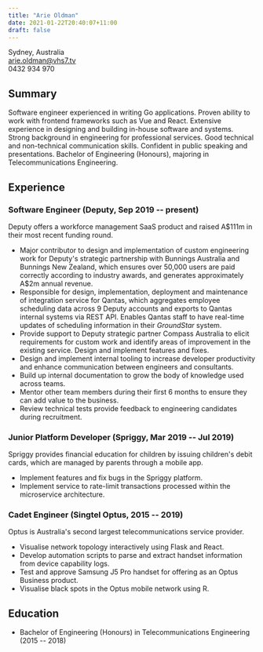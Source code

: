 ```yaml
---
title: "Arie Oldman"
date: 2021-01-22T20:40:07+11:00
draft: false
---
```


Sydney, Australia<br>arie.oldman@vhs7.tv<br>0432&nbsp;934&nbsp;970

## Summary

Software engineer experienced in writing Go applications. Proven ability to work with frontend frameworks such as Vue and React. Extensive experience in designing and building in-house software and systems. Strong background in engineering for professional services. Good technical and non-technical communication skills. Confident in public speaking and presentations. Bachelor of Engineering (Honours), majoring in Telecommunications Engineering.

## Experience

### Software Engineer (Deputy, Sep 2019 -- present)

Deputy offers a workforce management SaaS product and raised A$111m in their most recent funding round.

* Major contributor to design and implementation of custom engineering work for Deputy's strategic partnership with Bunnings Australia and Bunnings New Zealand, which ensures over 50,000 users are paid correctly according to industry awards, and generates approximately A$2m annual revenue.
* Responsible for design, implementation, deployment and maintenance of integration service for Qantas, which aggregates employee scheduling data across 9 Deputy accounts and exports to Qantas internal systems via REST API. Enables Qantas staff to have real-time updates of scheduling information in their _GroundStar_ system.
* Provide support to Deputy strategic partner Compass Australia to elicit requirements for custom work and identify areas of improvement in the existing service. Design and implement features and fixes.
* Design and implement internal tooling to increase developer productivity and enhance communication between engineers and consultants.
* Build up internal documentation to grow the body of knowledge used across teams.
* Mentor other team members during their first 6 months to ensure they can add value to the business.
* Review technical tests provide feedback to engineering candidates during recruitment.

### Junior Platform Developer (Spriggy, Mar 2019 -- Jul 2019)

Spriggy provides financial education for children by issuing children's debit cards, which are managed by parents through a mobile app.

* Implement features and fix bugs in the Spriggy platform.
* Implement service to rate-limit transactions processed within the microservice architecture.

### Cadet Engineer (Singtel Optus, 2015 -- 2019)

Optus is Australia's second largest telecommunications service provider.

* Visualise network topology interactively using Flask and React.
* Develop automation scripts to parse and extract handset information from device capability logs.
* Test and approve Samsung J5 Pro handset for offering as an Optus Business product.
* Visualise black spots in the Optus mobile network using R.

## Education

* Bachelor of Engineering (Honours) in Telecommunications Engineering (2015 -- 2018)

